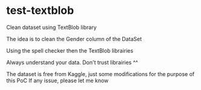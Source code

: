 # test-textblob

Clean dataset using TextBlob library

The idea is to clean the Gender column of the DataSet

Using the spell checker then the TextBlob librairies

Always understand your data. Don't trust librairies ^^

The dataset is free from Kaggle, just some modifications for the purpose of this PoC
If any issue, please let me know